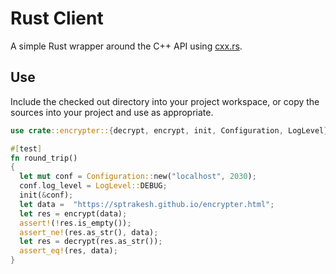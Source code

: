 # Rust Client
A simple Rust wrapper around the C++ API using [cxx.rs](https://cxx.rs/).

## Use
Include the checked out directory into your project workspace, or copy the sources into your
project and use as appropriate.

```rust
use crate::encrypter::{decrypt, encrypt, init, Configuration, LogLevel};

#[test]
fn round_trip()
{
  let mut conf = Configuration::new("localhost", 2030);
  conf.log_level = LogLevel::DEBUG;
  init(&conf);
  let data =  "https://sptrakesh.github.io/encrypter.html";
  let res = encrypt(data);
  assert!(!res.is_empty());
  assert_ne!(res.as_str(), data);
  let res = decrypt(res.as_str());
  assert_eq!(res, data);
}
```